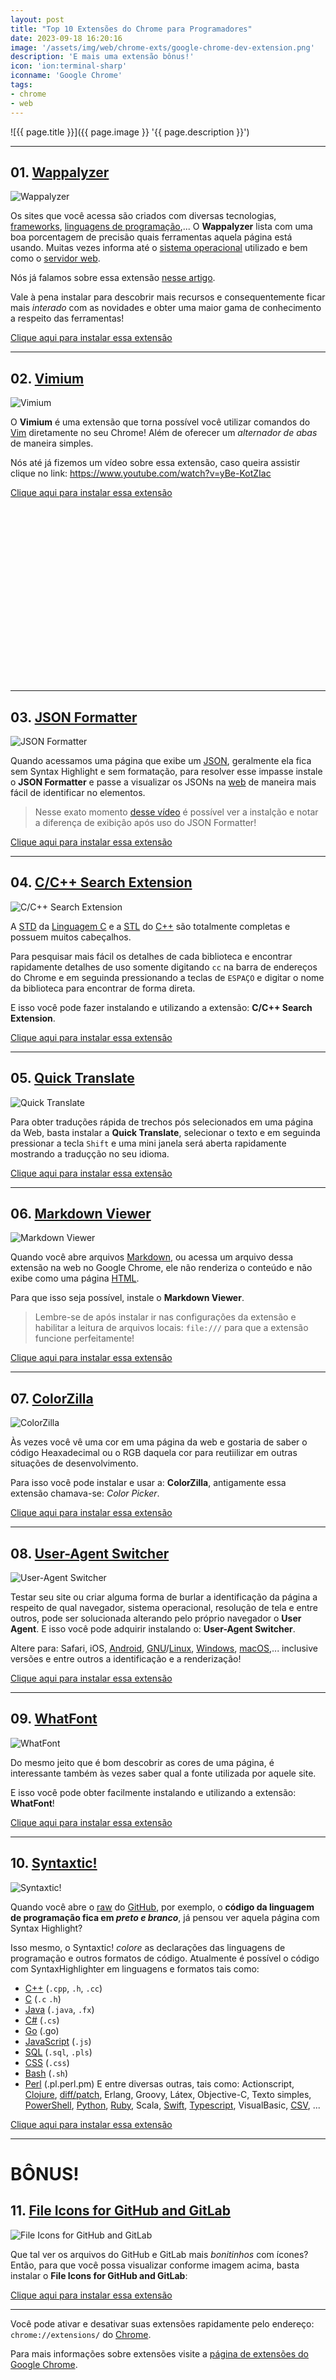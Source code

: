 ```yaml
---
layout: post
title: "Top 10 Extensões do Chrome para Programadores"
date: 2023-09-18 16:20:16
image: '/assets/img/web/chrome-exts/google-chrome-dev-extension.png'
description: 'E mais uma extensão bônus!'
icon: 'ion:terminal-sharp'
iconname: 'Google Chrome'
tags:
- chrome
- web
---
```


![{{ page.title }}]({{ page.image }} '{{ page.description }}')

---

## 01. [Wappalyzer](https://chrome.google.com/webstore/detail/wappalyzer-technology-pro/gppongmhjkpfnbhagpmjfkannfbllamg)
![Wappalyzer](/assets/img/web/chrome-exts/01.jpg) 

Os sites que você acessa são criados com diversas tecnologias, [frameworks](https://terminalroot.com.br/2021/02/drogon-cpp-o-framework-web-mais-veloz-do-mundo.html), [linguagens de programação](https://terminalroot.com.br/2019/10/linguagem-de-programacao.html),... O **Wappalyzer** lista com uma boa porcentagem de precisão quais ferramentas aquela página está usando. Muitas vezes informa até o [sistema operacional](https://terminalroot.com.br/2021/05/conheca-o-haiku-um-sistema-operacional-escrito-em-cpp.html) utilizado e bem como o [servidor web](https://terminalroot.com.br/2023/09/como-criar-um-app-pra-web-com-vuejs-tailwindcss-e-cpp.html).

Nós já falamos sobre essa extensão [nesse artigo](https://terminalroot.com.br/2020/06/descubra-quais-tecnologias-os-sites-usam.html).

Vale à pena instalar para descobrir mais recursos e consequentemente ficar mais *interado* com as novidades e obter uma maior gama de conhecimento a respeito das ferramentas!

<a href="https://chrome.google.com/webstore/detail/wappalyzer-technology-pro/gppongmhjkpfnbhagpmjfkannfbllamg" class="btn btn-danger btn-lg">Clique aqui para instalar essa extensão</a>

---

## 02. [Vimium](https://chrome.google.com/webstore/detail/vimium/dbepggeogbaibhgnhhndojpepiihcmeb) 
![Vimium](/assets/img/web/chrome-exts/02.jpg) 

O **Vimium** é uma extensão que torna possível você utilizar comandos do [Vim](https://terminalroot.com.br/vim) diretamente no seu Chrome! Além de oferecer um *alternador de abas* de maneira simples.

Nós até já fizemos um vídeo sobre essa extensão, caso queira assistir clique no link: <https://www.youtube.com/watch?v=yBe-KotZIac>

<a href="" class="btn btn-success btn-lg">Clique aqui para instalar essa extensão</a>


<!-- SQUARE - GAMES ROOT -->
<script async src="//pagead2.googlesyndication.com/pagead/js/adsbygoogle.js"></script>
<ins class="adsbygoogle"
style="display:inline-block;width:336px;height:280px"
data-ad-client="ca-pub-2838251107855362"
data-ad-slot="5351066970"></ins>
<script>
(adsbygoogle = window.adsbygoogle || []).push({});
</script>

---

## 03. [JSON Formatter](https://chrome.google.com/webstore/detail/json-formatter/bcjindcccaagfpapjjmafapmmgkkhgoa)
![JSON Formatter](/assets/img/web/chrome-exts/03.jpg) 

Quando acessamos uma página que exibe um [JSON](https://terminalroot.com.br/tags#json), geralmente ela fica sem Syntax Highlight e sem formatação, para resolver esse impasse instale o **JSON Formatter** e passe a visualizar os JSONs na [web](https://terminalroot.com.br/tags#web) de maneira mais fácil de identificar no elementos.
> Nesse exato momento [desse vídeo](https://youtu.be/kTySQQT7_Sg?t=313) é possível ver a instalção e notar a diferença de exibição após uso do JSON Formatter!

<a href="" class="btn btn-warning btn-lg">Clique aqui para instalar essa extensão</a>

---

## 04. [C/C++ Search Extension](https://chrome.google.com/webstore/detail/cc++-search-extension/ifpcmhciihicaljnhgobnhoehoabidhd)
![C/C++ Search Extension](/assets/img/web/chrome-exts/04.jpg) 

A [STD](https://en.cppreference.com/w/c/header) da [Linguagem C](https://terminalroot.com.br/tags#linguagemc) e a [STL](https://en.cppreference.com/w/cpp/header) do [C++](https://terminalroot.com.br/tags#cpp) são totalmente completas e possuem muitos cabeçalhos.

Para pesquisar mais fácil os detalhes de cada biblioteca e encontrar rapidamente detalhes de uso somente digitando `cc` na barra de endereços do Chrome e em seguinda pressionando a teclas de `ESPAÇO` e digitar o nome da biblioteca para encontrar de forma direta.

E isso você pode fazer instalando e utilizando a extensão: **C/C++ Search Extension**.

<a href="https://chrome.google.com/webstore/detail/cc++-search-extension/ifpcmhciihicaljnhgobnhoehoabidhd" class="btn btn-primary btn-lg">Clique aqui para instalar essa extensão</a>

---

## 05. [Quick Translate](https://chrome.google.com/webstore/detail/quick-translate/gobpkdmjnhpopmpddhmhmbhkiienpfdo)
![Quick Translate](/assets/img/web/chrome-exts/05.jpg) 

Para obter traduções rápida de trechos pós selecionados em uma página da Web, basta instalar a **Quick Translate**, selecionar o texto e em seguinda pressionar a tecla `Shift` e uma mini janela será aberta rapidamente mostrando a traduçção no seu idioma.

<a href="https://chrome.google.com/webstore/detail/quick-translate/gobpkdmjnhpopmpddhmhmbhkiienpfdo" class="btn btn-info btn-lg">Clique aqui para instalar essa extensão</a>


<!-- RECTANGLE LARGE -->
<script async src="https://pagead2.googlesyndication.com/pagead/js/adsbygoogle.js"></script>
<!-- Informat -->
<ins class="adsbygoogle"
style="display:block"
data-ad-client="ca-pub-2838251107855362"
data-ad-slot="2327980059"
data-ad-format="auto"
data-full-width-responsive="true"></ins>
<script>
(adsbygoogle = window.adsbygoogle || []).push({});
</script>

---

## 06. [Markdown Viewer](https://chrome.google.com/webstore/detail/markdown-viewer/ckkdlimhmcjmikdlpkmbgfkaikojcbjk)
![Markdown Viewer](/assets/img/web/chrome-exts/06.jpg)

Quando você abre arquivos [Markdown](https://terminalroot.com.br/tags#markdown), ou acessa um arquivo dessa extensão na web no Google Chrome, ele não renderiza o conteúdo e não exibe como uma página [HTML](https://terminalroot.com.br/tags#html).

Para que isso seja possível, instale o **Markdown Viewer**.
> Lembre-se de após instalar ir nas configurações da extensão e habilitar a leitura de arquivos locais: `file:///` para que a extensão funcione perfeitamente!

<a href="https://chrome.google.com/webstore/detail/markdown-viewer/ckkdlimhmcjmikdlpkmbgfkaikojcbjk" class="btn btn-dark btn-lg">Clique aqui para instalar essa extensão</a>

---

## 07. [ColorZilla](https://chrome.google.com/webstore/detail/colorzilla/bhlhnicpbhignbdhedgjhgdocnmhomnp)
![ColorZilla](/assets/img/web/chrome-exts/07.jpg) 

Às vezes você vê uma cor em uma página da web e gostaria de saber o código Heaxadecimal ou o RGB daquela cor para reutiilizar em outras situações de desenvolvimento.

Para isso você pode instalar e usar a: **ColorZilla**, antigamente essa extensão chamava-se: *Color Picker*.

<a href="https://chrome.google.com/webstore/detail/colorzilla/bhlhnicpbhignbdhedgjhgdocnmhomnp" class="btn btn-danger btn-lg">Clique aqui para instalar essa extensão</a>

---

## 08. [User-Agent Switcher](https://chrome.google.com/webstore/detail/user-agent-switcher-for-c/djflhoibgkdhkhhcedjiklpkjnoahfmg)
![User-Agent Switcher](/assets/img/web/chrome-exts/08.jpg) 

Testar seu site ou criar alguma forma de burlar a identificação da página a respeito de qual navegador, sistema operacional, resolução de tela e entre outros, pode ser solucionada alterando pelo próprio navegador o **User Agent**. E isso você pode adquirir instalando o: **User-Agent Switcher**.

Altere para: Safari, iOS, [Android](https://terminalroot.com.br/tags#android), [GNU](https://terminalroot.com.br/tags#gnu)/[Linux](https://terminalroot.com.br/tags#linux), [Windows](https://terminalroot.com.br/tags#windows), [macOS](https://terminalroot.com.br/tags#macos),... inclusive versões e entre outros a identificação e a renderização!

<a href="https://chrome.google.com/webstore/detail/user-agent-switcher-for-c/djflhoibgkdhkhhcedjiklpkjnoahfmg" class="btn btn-success btn-lg">Clique aqui para instalar essa extensão</a>


<!-- RECTANGLE 2 - OnParagragraph -->
<script async src="//pagead2.googlesyndication.com/pagead/js/adsbygoogle.js"></script>
<ins class="adsbygoogle"
style="display:block; text-align:center;"
data-ad-layout="in-article"
data-ad-format="fluid"
data-ad-client="ca-pub-2838251107855362"
data-ad-slot="8549252987"></ins>
<script>
(adsbygoogle = window.adsbygoogle || []).push({});
</script>

---

## 09. [WhatFont](https://chrome.google.com/webstore/detail/whatfont/jabopobgcpjmedljpbcaablpmlmfcogm)
![WhatFont](/assets/img/web/chrome-exts/09.jpg) 

Do mesmo jeito que é bom descobrir as cores de uma página, é interessante também às vezes saber qual a fonte utilizada por aquele site.

E isso você pode obter facilmente instalando e utilizando a extensão: **WhatFont**!

<a href="https://chrome.google.com/webstore/detail/whatfont/jabopobgcpjmedljpbcaablpmlmfcogm" class="btn btn-warning btn-lg">Clique aqui para instalar essa extensão</a>

---

## 10. [Syntaxtic!](https://chrome.google.com/webstore/detail/syntaxtic/cgjalgdhmbpaacnnejmodfinclbdgaci)
![Syntaxtic!](/assets/img/web/chrome-exts/10.jpg) 

Quando você abre o [raw](https://raw.githubusercontent.com/terroo/cpf/main/cpf.cpp) do [GitHub](https://terminalroot.com.br/tags#github), por exemplo, o **código da linguagem de programação fica em *preto e branco***, já pensou ver aquela página com Syntax Highlight? 

Isso mesmo, o Syntaxtic! *colore* as declarações das linguagens de programação e outros formatos de código. Atualmente é possível o código com SyntaxHighlighter em linguagens e formatos tais como:
+ [C++](https://terminalroot.com.br/tags#cpp) (`.cpp`, `.h`, `.cc`)
+ [C](https://terminalroot.com.br/tags#linguagemc) (`.c` `.h`)
+ [Java](https://terminalroot.com.br/tags#java) (`.java`, `.fx`)
+ [C#](https://terminalroot.com.br/tags#csharp) (`.cs`)
+ [Go](https://terminalroot.com.br/tags#go) (.go)
+ [JavaScript](https://terminalroot.com.br/tags#javascript) (`.js`)
+ [SQL](https://terminalroot.com.br/tags#sql) (`.sql`, `.pls`)
+ [CSS](https://terminalroot.com.br/tags#css) (`.css`)
+ [Bash](https://terminalroot.com.br/tags#bash) (`.sh`)
+ [Perl](https://terminalroot.com.br/tags#perl) (.pl.perl.pm)
E entre diversas outras, tais como: Actionscript, [Clojure](https://terminalroot.com.br/2022/01/conheca-a-linguagem-de-programacao-wisp-o-lisp-escrito-em-cpp.html), [diff/patch](https://terminalroot.com.br/2021/04/comando-cp-com-barra-de-progresso.html), Erlang, Groovy, Látex, Objective-C, Texto simples, [PowerShell](https://terminalroot.com.br/tags#powershell), [Python](https://terminalroot.com.br/tags#python), [Ruby](https://terminalroot.com.br/tags#ruby), Scala, [Swift](https://terminalroot.com.br/tags#swift), [Typescript](https://terminalroot.com.br/tags#typescript), VisualBasic, [CSV](https://terminalroot.com.br/2023/05/como-fazer-parser-de-csv-com-cpp-moderno.html), ... 

<a href="https://chrome.google.com/webstore/detail/syntaxtic/cgjalgdhmbpaacnnejmodfinclbdgaci" class="btn btn-danger btn-lg">Clique aqui para instalar essa extensão</a>

---

# BÔNUS!
## 11. [File Icons for GitHub and GitLab](https://chrome.google.com/webstore/detail/file-icons-for-github-and/ficfmibkjjnpogdcfhfokmihanoldbfe)
![File Icons for GitHub and GitLab](/assets/img/web/chrome-exts/11.jpg) 

Que tal ver os arquivos do GitHub e GitLab mais *bonitinhos* com ícones? Então, para que você possa visualizar conforme imagem acima, basta instalar o **File Icons for GitHub and GitLab**:

<a href="https://chrome.google.com/webstore/detail/file-icons-for-github-and/ficfmibkjjnpogdcfhfokmihanoldbfe" class="btn btn-custom btn-lg">Clique aqui para instalar essa extensão</a>

---

Você pode ativar e desativar suas extensões rapidamente pelo endereço: `chrome://extensions/` do [Chrome](https://terminalroot.com.br/tags#chrome).

Para mais informações sobre extensões visite a [página de extensões do Google Chrome](https://chrome.google.com/webstore/category/extensions).


